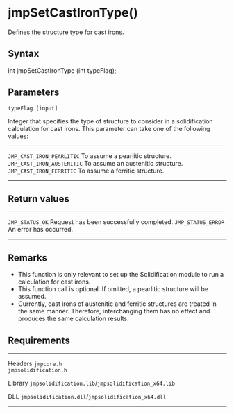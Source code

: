 jmpSetCastIronType()
====================

Defines the structure type for cast irons.

Syntax
------

int jmpSetCastIronType (int typeFlag);

Parameters
----------

`typeFlag [input]`

Integer that specifies the type of structure to consider in a
solidification calculation for cast irons. This parameter can take one
of the following values:

  ---------------------------- ------------------------------------
  `JMP_CAST_IRON_PEARLITIC`    To assume a pearlitic structure.
  `JMP_CAST_IRON_AUSTENITIC`   To assume an austenitic structure.
  `JMP_CAST_IRON_FERRITIC`     To assume a ferritic structure.
  ---------------------------- ------------------------------------

Return values
-------------

  -------------------- ------------------------------------------
  `JMP_STATUS_OK`      Request has been successfully completed.
  `JMP_STATUS_ERROR`   An error has occurred.
  -------------------- ------------------------------------------

Remarks
-------

-   This function is only relevant to set up the Solidification module
    to run a calculation for cast irons.
-   This function call is optional. If omitted, a pearlitic structure
    will be assumed.
-   Currently, cast irons of austenitic and ferritic structures are
    treated in the same manner. Therefore, interchanging them has no
    effect and produces the same calculation results.

Requirements
------------

  --------- -----------------------------------------------------
  Headers   `jmpcore.h`\
            `jmpsolidification.h`

  Library   `jmpsolidification.lib`/`jmpsolidification_x64.lib`

  DLL       `jmpsolidification.dll`/`jmpsolidification_x64.dll`
  --------- -----------------------------------------------------


